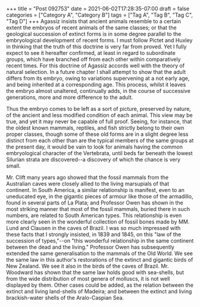 +++
title = "Post 092753"
date = 2021-06-02T17:28:35-07:00
draft = false
categories = ["Category A", "Category B"]
tags = ["Tag A", "Tag B", "Tag C", "Tag D"]
+++
Agassiz insists that ancient animals resemble to a certain extent the embryos of recent animals of the same classes; or that the geological succession of extinct forms is in some degree parallel to the embryological development of recent forms. I must follow Pictet and Huxley in thinking that the truth of this doctrine is very far from proved. Yet I fully expect to see it hereafter confirmed, at least in regard to subordinate groups, which have branched off from each other within comparatively recent times. For this doctrine of Agassiz accords well with the theory of natural selection. In a future chapter I shall attempt to show that the adult differs from its embryo, owing to variations supervening at a not early age, and being inherited at a corresponding age. This process, whilst it leaves the embryo almost unaltered, continually adds, in the course of successive generations, more and more difference to the adult.

Thus the embryo comes to be left as a sort of picture, preserved by nature, of the ancient and less modified condition of each animal. This view may be true, and yet it may never be capable of full proof. Seeing, for instance, that the oldest known mammals, reptiles, and fish strictly belong to their own proper classes, though some of these old forms are in a slight degree less distinct from each other than are the typical members of the same groups at the present day, it would be vain to look for animals having the common embryological character of the Vertebrata, until beds far beneath the lowest Silurian strata are discovered--a discovery of which the chance is very small.

Mr. Clift many years ago showed that the fossil mammals from the Australian caves were closely allied to the living marsupials of that continent. In South America, a similar relationship is manifest, even to an uneducated eye, in the gigantic pieces of armour like those of the armadillo, found in several parts of La Plata; and Professor Owen has shown in the most striking manner that most of the fossil mammals, buried there in such numbers, are related to South American types. This relationship is even more clearly seen in the wonderful collection of fossil bones made by MM. Lund and Clausen in the caves of Brazil. I was so much impressed with these facts that I strongly insisted, in 1839 and 1845, on this "law of the succession of types,"--on "this wonderful relationship in the same continent between the dead and the living." Professor Owen has subsequently extended the same generalisation to the mammals of the Old World. We see the same law in this author's restorations of the extinct and gigantic birds of New Zealand. We see it also in the birds of the caves of Brazil. Mr. Woodward has shown that the same law holds good with sea-shells, but from the wide distribution of most genera of molluscs, it is not well displayed by them. Other cases could be added, as the relation between the extinct and living land-shells of Madeira; and between the extinct and living brackish-water shells of the Aralo-Caspian Sea.
